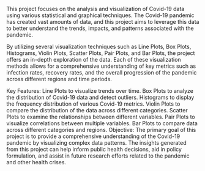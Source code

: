 This project focuses on the analysis and visualization of Covid-19 data using various statistical and graphical techniques. The Covid-19 pandemic has created vast amounts of data, and this project aims to leverage this data to better understand the trends, impacts, and patterns associated with the pandemic.

By utilizing several visualization techniques such as Line Plots, Box Plots, Histograms, Violin Plots, Scatter Plots, Pair Plots, and Bar Plots, the project offers an in-depth exploration of the data. Each of these visualization methods allows for a comprehensive understanding of key metrics such as infection rates, recovery rates, and the overall progression of the pandemic across different regions and time periods.

Key Features:
Line Plots to visualize trends over time.
Box Plots to analyze the distribution of Covid-19 data and detect outliers.
Histograms to display the frequency distribution of various Covid-19 metrics.
Violin Plots to compare the distribution of the data across different categories.
Scatter Plots to examine the relationships between different variables.
Pair Plots to visualize correlations between multiple variables.
Bar Plots to compare data across different categories and regions.
Objective:
The primary goal of this project is to provide a comprehensive understanding of the Covid-19 pandemic by visualizing complex data patterns. The insights generated from this project can help inform public health decisions, aid in policy formulation, and assist in future research efforts related to the pandemic and other health crises.
